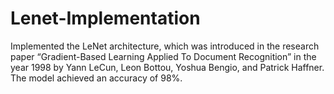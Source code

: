 # Lenet-Implementation



Implemented the LeNet architecture, which was introduced in the research paper “Gradient-Based 
Learning Applied To Document Recognition” in the year 1998 by Yann LeCun, Leon Bottou, Yoshua 
Bengio, and Patrick Haffner. The model achieved an accuracy of 98%.
